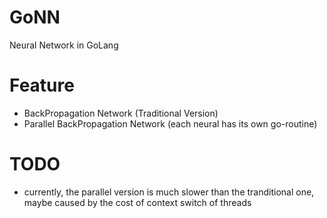 GoNN
========
Neural Network in GoLang

Feature
=======
* BackPropagation Network (Traditional Version)
* Parallel BackPropagation Network (each neural has its own go-routine)

TODO
=======
* currently, the parallel version is much slower than the tranditional one, maybe caused by the cost of context switch of threads

